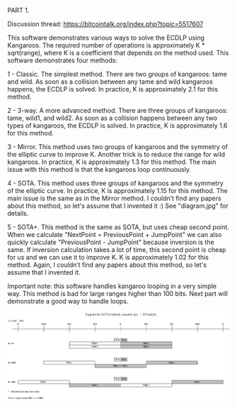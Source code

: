 PART 1.

Discussion thread: https://bitcointalk.org/index.php?topic=5517607

This software demonstrates various ways to solve the ECDLP using Kangaroos.
The required number of operations is approximately K * sqrt(range), where K is a coefficient that depends on the method used.
This software demonstrates four methods:

1 - Classic. The simplest method. There are two groups of kangaroos: tame and wild. 
As soon as a collision between any tame and wild kangaroos happens, the ECDLP is solved.
In practice, K is approximately 2.1 for this method.

2 - 3-way. A more advanced method. There are three groups of kangaroos: tame, wild1, and wild2. 
As soon as a collision happens between any two types of kangaroos, the ECDLP is solved.
In practice, K is approximately 1.6 for this method.

3 - Mirror. This method uses two groups of kangaroos and the symmetry of the elliptic curve to improve K. 
Another trick is to reduce the range for wild kangaroos.
In practice, K is approximately 1.3 for this method.
The main issue with this method is that the kangaroos loop continuously.

4 - SOTA. This method uses three groups of kangaroos and the symmetry of the elliptic curve.
In practice, K is approximately 1.15 for this method. The main issue is the same as in the Mirror method.
I couldn’t find any papers about this method, so let's assume that I invented it :)
See "diagram.jpg" for details.

5 - SOTA+. This method is the same as SOTA, but uses cheap second point. 
When we calculate "NextPoint = PreviousPoint + JumpPoint" we can also quickly calculate "PreviousPoint - JumpPoint" because inversion is the same. 
If inversion calculation takes a lot of time, this second point is cheap for us and we can use it to improve K. 
K is approximately 1.02 for this method. 
Again, I couldn’t find any papers about this method, so let's assume that I invented it. 

Important note: this software handles kangaroo looping in a very simple way. 
This method is bad for large ranges higher than 100 bits. 
Next part will demonstrate a good way to handle loops.

![sota diagram](diagram.jpg)